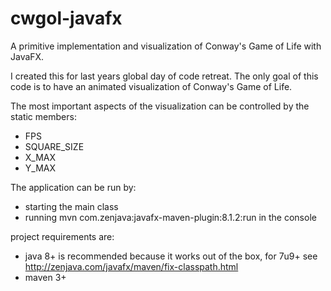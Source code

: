 cwgol-javafx
============

A primitive implementation and visualization of Conway's Game of Life with JavaFX.

I created this for last years global day of code retreat. The only goal of this code is to have an animated visualization of Conway's Game of Life.

The most important aspects of the visualization can be controlled by the static members:
- FPS
- SQUARE_SIZE
- X_MAX
- Y_MAX

The application can be run by:
- starting the main class
- running mvn com.zenjava:javafx-maven-plugin:8.1.2:run in the console

project requirements are:
- java 8+ is recommended because it works out of the box, for 7u9+ see http://zenjava.com/javafx/maven/fix-classpath.html
- maven 3+
